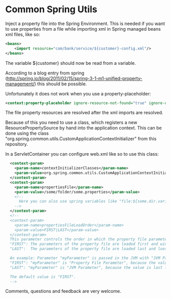 Common Spring Utils
============

Inject a property file into the Spring Environment. This is needed if you want to use properties from a file while importing xml in Spring managed beans xml files, like so:

```xml
<beans>
    <import resource="com/bank/service/${customer}-config.xml"/>
</beans>
```

The variable ${customer} should now be read from a variable.

According to a blog entry from spring (http://spring.io/blog/2011/02/15/spring-3-1-m1-unified-property-management/) this should be possible.

Unfortunately it does not work when you use a property-placeholder:

```xml
<context:property-placeholder ignore-resource-not-found="true" ignore-unresolvable="false" location="some.properties"/>
```

The file property resources are resolved after the xml imports are resolved.

Because of this you need to use a class, which registers a new ResourcePropertySource by hand into the application context. This can be done using the class "org.spring.common.utils.CustomApplicationContextInitializer" from this repository.

In a ServletContainer you can configure web.xml like so to use this class:

```xml
  <context-param>
    <param-name>contextInitializerClasses</param-name>
    <param-value>org.spring.common.utils.CustomApplicationContextInitializer</param-value>
  </context-param>
  <context-param>
    <param-name>propertiesFile</param-name>
    <param-value>/some/folder/some.properties</param-value>
    <!-- 
      Here you can also use spring variables like "file:${some.dir.variable}"
    -->
  </context-param>
  <!--
  <context-param>
    <param-name>propertiesFileLoadOrder</param-name>
    <param-value>FIRST|LAST</param-value>
  </context-param>
  This parameter controls the order in which the property file parameters are loaded.
  "FIRST": The parameters of the property file are loaded first and win against other sources (System, JVM, JNDI Parameters).
  "LAST":  The parameters of the property file are loaded last and loose against other sources (System, JVM, JNDI Parameters).

  An example: Parameter "myParameter" is passed in the JVM with "JVM Parameter" and saved in the property file with "Property File Parameter"
  "FIRST": "myParameter" is "Property File Parameter", because the value is first loaded from the property file.
  "LAST": "myParameter" is "JVM Parameter", because the value is last loaded from the property file and the JVM Parameter is loaded first.

  The default value is "FIRST".
  -->
```

Comments, questions and feedback are very welcome.